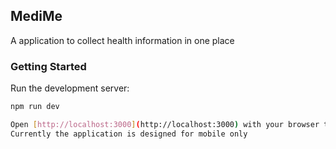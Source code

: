 ## MediMe

A application to collect health information in one place

### Getting Started

Run the development server:

```bash
npm run dev

Open [http://localhost:3000](http://localhost:3000) with your browser to see the result.
Currently the application is designed for mobile only
